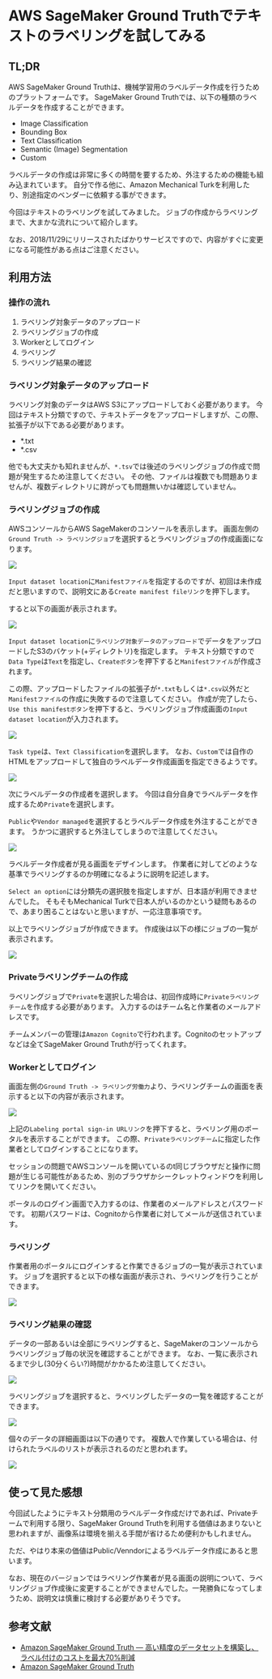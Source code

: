 # AWS SageMaker Ground Truthでテキストのラベリングを試してみる

## TL;DR

AWS SageMaker Ground Truthは、機械学習用のラベルデータ作成を行うためのプラットフォームです。
SageMaker Ground Truthでは、以下の種類のラベルデータを作成することができます。

* Image Classification
* Bounding Box
* Text Classification
* Semantic (Image) Segmentation
* Custom

ラベルデータの作成は非常に多くの時間を要するため、外注するための機能も組み込まれています。
自分で作る他に、Amazon Mechanical Turkを利用したり、別途指定のベンダーに依頼する事ができます。

今回はテキストのラベリングを試してみました。
ジョブの作成からラベリングまで、大まかな流れについて紹介します。

なお、2018/11/29にリリースされたばかりサービスですので、内容がすぐに変更になる可能性がある点はご注意ください。

## 利用方法

### 操作の流れ

1. ラベリング対象データのアップロード
2. ラベリングジョブの作成
3. Workerとしてログイン
4. ラベリング
5. ラベリング結果の確認

### ラベリング対象データのアップロード

ラベリング対象のデータはAWS S3にアップロードしておく必要があります。
今回はテキスト分類ですので、テキストデータをアップロードしますが、この際、拡張子が以下である必要があります。

* *.txt
* *.csv

他でも大丈夫かも知れませんが、`*.tsv`では後述のラベリングジョブの作成で問題が発生するため注意してください。
その他、ファイルは複数でも問題ありませんが、複数ディレクトリに跨がっても問題無いかは確認していません。

### ラベリングジョブの作成

AWSコンソールからAWS SageMakerのコンソールを表示します。
画面左側の`Ground Truth -> ラベリングジョブ`を選択するとラベリングジョブの作成画面になります。

![](images/create-job1.png)

`Input dataset location`に`Manifestファイル`を指定するのですが、初回は未作成だと思いますので、説明文にある`Create manifest fileリンク`を押下します。

すると以下の画面が表示されます。

![](images/create-manifest.png)

`Input dataset location`に`ラベリング対象データのアップロード`でデータをアップロードしたS3のバケット(+ディレクトリ)を指定します。
テキスト分類ですので`Data Type`は`Text`を指定し、`Createボタン`を押下すると`Manifestファイル`が作成されます。

この際、アップロードしたファイルの拡張子が`*.txt`もしくは`*.csv`以外だと`Manifestファイル`の作成に失敗するので注意してください。
作成が完了したら、`Use this manifestボタン`を押下すると、ラベリングジョブ作成画面の`Input dataset location`が入力されます。

![](images/create-job2.png)

`Task type`は、`Text Classification`を選択します。
なお、`Custom`では自作のHTMLをアップロードして独自のラベルデータ作成画面を指定できるようです。

![](images/create-job3.png)

次にラベルデータの作成者を選択します。
今回は自分自身でラベルデータを作成するため`Private`を選択します。

`Public`や`Vendor managed`を選択するとラベルデータ作成を外注することができます。
うかつに選択すると外注してしまうので注意してください。

![](images/create-job4.png)

ラベルデータ作成者が見る画面をデザインします。
作業者に対してどのような基準でラベリングするのか明確になるように説明を記述します。

`Select an option`には分類先の選択肢を指定しますが、日本語が利用できませんでした。
そもそもMechanical Turkで日本人がいるのかという疑問もあるので、あまり困ることはないと思いますが、一応注意事項です。

以上でラベリングジョブが作成できます。
作成後は以下の様にジョブの一覧が表示されます。

![](images/job-list.png)

### Privateラベリングチームの作成

ラベリングジョブで`Private`を選択した場合は、初回作成時に`Privateラベリングチーム`を作成する必要があります。
入力するのはチーム名と作業者のメールアドレスです。

チームメンバーの管理は`Amazon Cognito`で行われます。Cognitoのセットアップなどは全てSageMaker Ground Truthが行ってくれます。

### Workerとしてログイン

画面左側の`Ground Truth -> ラベリング労働力`より、ラベリングチームの画面を表示すると以下の内容が表示されます。

![](images/working-team.png)

上記の`Labeling portal sign-in URLリンク`を押下すると、ラベリング用のポータルを表示することができます。
この際、`Privateラベリングチーム`に指定した作業者としてログインすることになります。

セッションの問題でAWSコンソールを開いているのt同じブラウザだと操作に問題が生じる可能性があるため、別のブラウザかシークレットウィンドウを利用してリンクを開いてください。

ポータルのログイン画面で入力するのは、作業者のメールアドレスとパスワードです。
初期パスワードは、Cognitoから作業者に対してメールが送信されています。

### ラベリング

作業者用のポータルにログインすると作業できるジョブの一覧が表示されています。
ジョブを選択すると以下の様な画面が表示され、ラベリングを行うことができます。

![](images/text-labeling1.png)

### ラベリング結果の確認

データの一部あるいは全部にラベリングすると、SageMakerのコンソールからラベリングジョブ毎の状況を確認することができます。
なお、一覧に表示されるまで少し(30分くらい?)時間がかかるため注意してください。

![](images/labeled-job-list.png)

ラベリングジョブを選択すると、ラベリングしたデータの一覧を確認することができます。

![](images/labeled-list.png)

個々のデータの詳細画面は以下の通りです。
複数人で作業している場合は、付けられたラベルのリストが表示されるのだと思われます。

![](images/labeled-detail.png)

## 使って見た感想

今回試したようにテキスト分類用のラベルデータ作成だけであれば、Privateチームで利用する限り、SageMaker Ground Truthを利用する価値はあまりないと思われますが、画像系は環境を揃える手間が省けるため便利かもしれません。

ただ、やはり本来の価値はPublic/Venndorによるラベルデータ作成にあると思います。

なお、現在のバージョンではラベリング作業者が見る画面の説明について、ラベリングジョブ作成後に変更することができませんでした。一発勝負になってしまうため、説明文は慎重に検討する必要がありそうです。

## 参考文献

* [Amazon SageMaker Ground Truth — 高い精度のデータセットを構築し、ラベル付けのコストを最大70%削減](https://aws.amazon.com/jp/blogs/news/amazon-sagemaker-ground-truth/)
* [Amazon SageMaker Ground Truth](https://aws.amazon.com/jp/sagemaker/groundtruth/)
